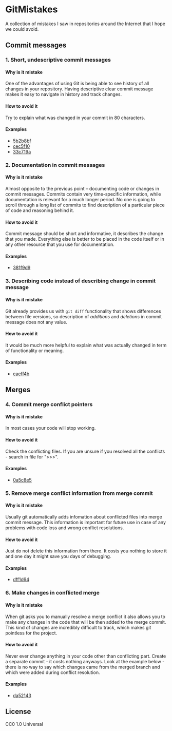 # GitMistakes

A collection of mistakes I saw in repositories around the Internet that I hope we could avoid.

## Commit messages

### 1. Short, undescriptive commit messages

#### Why is it mistake

One of the advantages of using Git is being able to see history of all changes in your repository. Having descriptive clear commit message makes it easy to navigate in history and track changes.

#### How to avoid it

Try to explain what was changed in your commit in 80 characters.

#### Examples

- [5b2b8bf](https://github.com/MunGell/GitMistakes/commit/15b47b41ac8ac0f44a84e6893bb9222a1949ee72)
- [cec5f10](https://github.com/MunGell/GitMistakes/commit/cec5f1038b4f2e714324d914520b74bf6ecaae31)
- [33c719a](https://github.com/MunGell/GitMistakes/commit/33c719aa18c98fbbac3f70b07a5f802e13a38ddf)

### 2. Documentation in commit messages

#### Why is it mistake

Almost opposite to the previous point – documenting code or changes in commit messages. Commits contain very time-specific information, while documentation is relevant for a much longer period. No one is going to scroll through a long list of commits to find description of a particular piece of code and reasoning behind it.

#### How to avoid it

Commit message should be short and informative, it describes the change that you made. Everything else is better to be placed in the code itself or in any other resource that you use for documentation.

#### Examples

- [381f9d9](https://github.com/MunGell/GitMistakes/commit/381f9d931e1e8f678f3f0f9da6de0ea558d3d1b9)

### 3. Describing code instead of describing change in commit message

#### Why is it mistake

Git already provides us with `git diff` functionality that shows differences between file versions, so description of _additions_ and _deletions_ in commit message does not any value.

#### How to avoid it

It would be much more helpful to explain what was actually changed in term of functionality or meaning.

#### Examples

- [eaeff4b](https://github.com/MunGell/GitMistakes/commit/eaeff4ba46f78c5d3b7e1d106e358b8148a78245)

## Merges

### 4. Commit merge conflict pointers

#### Why is it mistake

In most cases your code will stop working.

#### How to avoid it

Check the conflicting files.
If you are unsure if you resolved all the conflicts - search in file for ">>>".

#### Examples

- [0a5c8e5](https://github.com/MunGell/GitMistakes/commit/0a5c8e54ae6a892360d2da0baa2b529d5d76f62a)

### 5. Remove merge conflict information from merge commit

#### Why is it mistake

Usually git automatically adds infomation about conflicted files into merge commit message. This information is important for future use in case of any problems with code loss and wrong conflict resolutions.

#### How to avoid it

Just do not delete this information from there. It costs you nothing to store it  and one day it might save you days of debugging.

#### Examples

- [dff1d64](https://github.com/MunGell/GitMistakes/commit/dff1d644a1da2718081d608070991a896adb70a9)

### 6. Make changes in conflicted merge

#### Why is it mistake

When git asks you to manually resolve a merge conflict it also allows you to make any changes in the code that will be then added to the merge commit.
This kind of changes are incredibly difficult to track, which makes git pointless for the project.

#### How to avoid it

Never ever change anything in your code other than conflicting part. Create a separate commit - it costs nothing anyways. Look at the example below - there is no way to say which changes came from the merged branch and which were added during conflict resolution.

#### Examples

- [da52143](https://github.com/MunGell/GitMistakes/commit/da521434a07f0d3b98234747d65bb0888c912eb5)

## License

CC0 1.0 Universal
